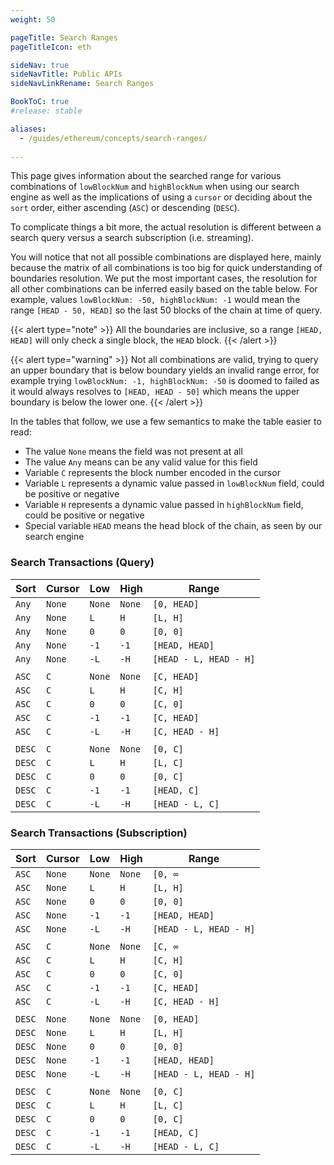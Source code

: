 ```yaml
---
weight: 50

pageTitle: Search Ranges
pageTitleIcon: eth

sideNav: true
sideNavTitle: Public APIs
sideNavLinkRename: Search Ranges

BookToC: true
#release: stable

aliases:
  - /guides/ethereum/concepts/search-ranges/
  
---
```


This page gives information about the searched range for various combinations of `lowBlockNum` and
`highBlockNum` when using our search engine as well as the implications of using a `cursor` or deciding
about the `sort` order, either ascending (`ASC`) or descending (`DESC`).

To complicate things a bit more, the actual resolution is different between a search query versus
a search subscription (i.e. streaming).

You will notice that not all possible combinations are displayed here, mainly because the matrix
of all combinations is too big for quick understanding of boundaries resolution. We put the most
important cases, the resolution for all other combinations can be inferred easily based on
the table below. For example, values `lowBlockNum: -50, highBlockNum: -1` would mean the range
`[HEAD - 50, HEAD]` so the last 50 blocks of the chain at time of query.

{{< alert type="note" >}}
All the boundaries are inclusive, so a range `[HEAD, HEAD]` will only check a single block, the
`HEAD` block.
{{< /alert >}}

{{< alert type="warning" >}}
Not all combinations are valid, trying to query an upper boundary that is below boundary yields
an invalid range error, for example trying `lowBlockNum: -1, highBlockNum: -50` is doomed to failed
as it would always resolves to `[HEAD, HEAD - 50]` which means the upper boundary is below the lower
one.
{{< /alert >}}

In the tables that follow, we use a few semantics to make the table easier to read:

- The value `None` means the field was not present at all
- The value `Any` means can be any valid value for this field
- Variable `C` represents the block number encoded in the cursor
- Variable `L` represents a dynamic value passed in `lowBlockNum` field, could be positive or negative
- Variable `H` represents a dynamic value passed in `highBlockNum` field, could be positive or negative
- Special variable `HEAD` means the head block of the chain, as seen by our search engine

### Search Transactions (Query)

| Sort       | Cursor | Low    | High   | Range                  |
|------------|--------|--------|--------|------------------------|
| `Any`      | `None` | `None` | `None` | `[0, HEAD]`            |
| `Any`      | `None` | `L`    | `H`    | `[L, H]`               |
| `Any`      | `None` | `0`    | `0`    | `[0, 0]`               |
| `Any`      | `None` | `-1`   | `-1`   | `[HEAD, HEAD]`         |
| `Any`      | `None` | `-L`   | `-H`   | `[HEAD - L, HEAD - H]` |
|||||
| `ASC`      | `C`    | `None` | `None` | `[C, HEAD]`            |
| `ASC`      | `C`    | `L`    | `H`    | `[C, H]`               |
| `ASC`      | `C`    | `0`    | `0`    | `[C, 0]`               |
| `ASC`      | `C`    | `-1`   | `-1`   | `[C, HEAD]`            |
| `ASC`      | `C`    | `-L`   | `-H`   | `[C, HEAD - H]`        |
|||||
| `DESC`     | `C`    | `None` | `None` | `[0, C]`               |
| `DESC`     | `C`    | `L`    | `H`    | `[L, C]`               |
| `DESC`     | `C`    | `0`    | `0`    | `[0, C]`               |
| `DESC`     | `C`    | `-1`   | `-1`   | `[HEAD, C]`            |
| `DESC`     | `C`    | `-L`   | `-H`   | `[HEAD - L, C]`        |

### Search Transactions (Subscription)

| Sort       | Cursor | Low    | High   | Range                  |
|------------|--------|--------|--------|------------------------|
| `ASC`      | `None` | `None` | `None` | `[0, ∞`                |
| `ASC`      | `None` | `L`    | `H`    | `[L, H]`               |
| `ASC`      | `None` | `0`    | `0`    | `[0, 0]`               |
| `ASC`      | `None` | `-1`   | `-1`   | `[HEAD, HEAD]`         |
| `ASC`      | `None` | `-L`   | `-H`   | `[HEAD - L, HEAD - H]` |
|||||
| `ASC`      | `C`    | `None` | `None` | `[C, ∞`                |
| `ASC`      | `C`    | `L`    | `H`    | `[C, H]`               |
| `ASC`      | `C`    | `0`    | `0`    | `[C, 0]`               |
| `ASC`      | `C`    | `-1`   | `-1`   | `[C, HEAD]`            |
| `ASC`      | `C`    | `-L`   | `-H`   | `[C, HEAD - H]`        |
|||||
| `DESC`     | `None` | `None` | `None` | `[0, HEAD]`            |
| `DESC`     | `None` | `L`    | `H`    | `[L, H]`               |
| `DESC`     | `None` | `0`    | `0`    | `[0, 0]`               |
| `DESC`     | `None` | `-1`   | `-1`   | `[HEAD, HEAD]`         |
| `DESC`     | `None` | `-L`   | `-H`   | `[HEAD - L, HEAD - H]` |
|||||
| `DESC`     | `C`    | `None` | `None` | `[0, C]`               |
| `DESC`     | `C`    | `L`    | `H`    | `[L, C]`               |
| `DESC`     | `C`    | `0`    | `0`    | `[0, C]`               |
| `DESC`     | `C`    | `-1`   | `-1`   | `[HEAD, C]`            |
| `DESC`     | `C`    | `-L`   | `-H`   | `[HEAD - L, C]`        |
